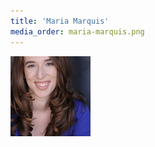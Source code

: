 ```yaml
---
title: 'Maria Marquis'
media_order: maria-marquis.png
---
```


![](maria-marquis.png?classes=author-avatar)